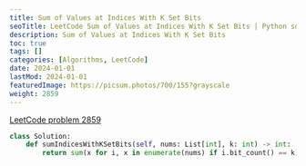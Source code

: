 ```yaml
---
title: Sum of Values at Indices With K Set Bits
seoTitle: LeetCode Sum of Values at Indices With K Set Bits | Python solution and explanation
description: Sum of Values at Indices With K Set Bits
toc: true
tags: []
categories: [Algorithms, LeetCode]
date: 2024-01-01
lastMod: 2024-01-01
featuredImage: https://picsum.photos/700/155?grayscale
weight: 2859
---
```


[LeetCode problem 2859](https://leetcode.com/problems/sum-of-values-at-indices-with-k-set-bits/)

```python
class Solution:
    def sumIndicesWithKSetBits(self, nums: List[int], k: int) -> int:
        return sum(x for i, x in enumerate(nums) if i.bit_count() == k)
```
